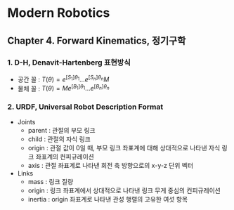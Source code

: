 # Modern Robotics

## Chapter 4. Forward Kinematics, 정기구학

### 1. D-H, Denavit-Hartenberg 표현방식
- 공간 꼴 : ${T(\theta) = e^{[S_1]\theta_1} \dots e^{[S_n]\theta_n}M}$
- 물체 꼴 : ${T(\theta) = Me^{[B_1]\theta_1} \dots e^{[B_n]\theta_n}}$

### 2. URDF, Universal Robot Description Format
- Joints
  - parent : 관절의 부모 링크
  - child : 관절의 자식 링크
  - origin : 관절 값이 0일 때, 부모 링크 좌표계에 대해 상대적으로 나타낸 자식 링크 좌표계의 컨피규레이션
  - axis : 관절 좌표계로 나타낸 회전 축 방향으로의 x-y-z 단위 벡터
- Links
  - mass : 링크 질량
  - origin : 링크 좌표계에서 상대적으로 나타낸 링크 무게 중심의 컨피규레이션
  - inertia : origin 좌표계로 나타낸 관성 행렬의 고유한 여섯 항목